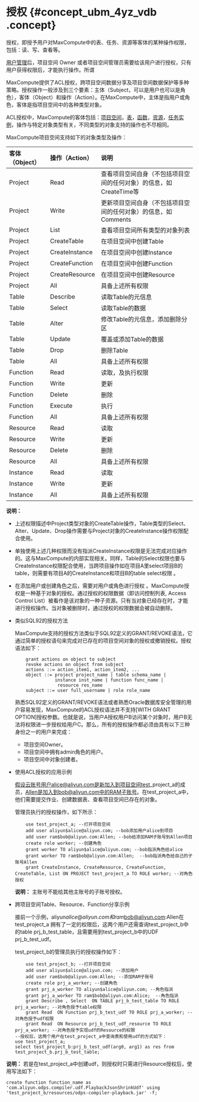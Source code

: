 # 授权 {#concept_ubm_4yz_vdb .concept}

授权，即授予用户对MaxCompute中的表、任务、资源等客体的某种操作权限，包括：读、写、查看等。

[用户管理](intl.zh-CN/用户指南/安全指南/用户管理.md#)后，项目空间 Owner 或者项目空间管理员需要给该用户进行授权，只有用户获得权限后，才能执行操作。所谓

MaxCompute提供了ACL授权，跨项目空间数据分享及项目空间数据保护等多种策略。授权操作一般涉及到三个要素：主体（Subject，可以是用户也可以是角色），客体（Object）和操作（Action）。在MaxCompute中，主体是指用户或角色，客体是指项目空间中的各种类型对象。

ACL授权中，MaxCompute的客体包括：[项目空间](intl.zh-CN/用户指南/基本概念/项目空间.md#)，[表](intl.zh-CN/用户指南/基本概念/表.md#)，[函数](intl.zh-CN/用户指南/基本概念/函数.md#)，[资源](intl.zh-CN/用户指南/基本概念/资源.md#)，[任务实例](intl.zh-CN/用户指南/基本概念/任务实例.md#)，操作与特定对象类型有关，不同类型的对象支持的操作也不尽相同。

MaxCompute项目空间支持如下的对象类型及操作：

|客体（Object）|操作（Action）|说明|
|:---------|:---------|:-|
|Project|Read|查看项目空间自身（不包括项目空间的任何对象）的信息，如CreateTime等|
|Project|Write|更新项目空间自身（不包括项目空间的任何对象）的信息，如Comments|
|Project|List|查看项目空间所有类型的对象列表|
|Project|CreateTable|在项目空间中创建Table|
|Project|CreateInstance|在项目空间中创建Instance|
|Project|CreateFunction|在项目空间中创建Function|
|Project|CreateResource|在项目空间中创建Resource|
|Project|All|具备上述所有权限|
|Table|Describe|读取Table的元信息|
|Table|Select|读取Table的数据|
|Table|Alter|修改Table的元信息，添加删除分区|
|Table|Update|覆盖或添加Table的数据|
|Table|Drop|删除Table|
|Table|All|具备上述所有权限|
|Function|Read|读取，及执行权限|
|Function|Write|更新|
|Function|Delete|删除|
|Function|Execute|执行|
|Function|All|具备上述所有权限|
|Resource|Read|读取|
|Resource|Write|更新|
|Resource|Delete|删除|
|Resource|All|具备上述所有权限|
|Instance|Read|读取|
|Instance|Write|更新|
|Instance|All|具备上述所有权限|

**说明：** 

-   上述权限描述中Project类型对象的CreateTable操作，Table类型的Select、Alter、Update、Drop操作需要与Project对象的CreateInstance操作权限配合使用。
-   单独使用上述几种权限而没有指派CreateInstance权限是无法完成对应操作的。这与MaxCompute的内部实现相关。同样，Table的Select权限也要与 CreateInstance权限配合使用，当跨项目操作如在项目A里select项目B的table，则需要有项目A的CreateInstance和项目B的table select权限 。
-   在添加用户或创建角色之后，需要对用户或角色进行授权 。MaxCompute授权是一种基于对象的授权。通过授权的权限数据（即访问控制列表, Access Control List）被看作是该对象的一种子资源。只有当对象已经存在时，才能进行授权操作。当对象被删除时，通过授权的权限数据会被自动删除。

-   类似SQL92的授权方法

    MaxCompute支持的授权方法类似于SQL92定义的GRANT/REVOKE语法，它通过简单的授权语句来完成对已存在的项目空间对象的授权或撤销授权。授权语法如下：

    ```
        grant actions on object to subject
        revoke actions on object from subject
        actions ::= action_item1, action_item2, ...
        object ::= project project_name | table schema_name |
                   instance inst_name | function func_name |
                    resource res_name
        subject ::= user full_username | role role_name
    ```

    熟悉SQL92定义的GRANT/REVOKE语法或者熟悉Oracle数据库安全管理的用户容易发现，MaxCompute的ACL授权语法并不支持\[WITH GRANT OPTION\]授权参数。也就是说，当用户A授权用户B访问某个对象时，用户B无法将权限进一步授权给用户C。那么，所有的授权操作都必须由具有以下三种身份之一的用户来完成：

    -   项目空间Owner。
    -   项目空间中拥有admin角色的用户。
    -   项目空间中对象创建者。
-   使用ACL授权的应用示例

    假设云账号用户alice@aliyun.com是新加入到项目空间test\_project\_a的成员，Allen是加入到bob@aliyun.com中的RAM子账号。在test\_project\_a中，他们需要提交作业、创建数据表、查看项目空间已存在的对象。

    管理员执行的授权操作，如下所示：

    ```
        use test_project_a; --打开项目空间
        add user aliyun$alice@aliyun.com; --bob添加用户alice到项目
        add user ram$bob@aliyun.com:Allen; --bob给添加RAM子账号到Allen项目
        create role worker; --创建角色
        grant worker TO aliyun$alice@aliyun.com; --bob指派角色给alice
        grant worker TO ram$bob@aliyun.com:Allen;  --bob指派角色给自己的子账号Allen
        grant CreateInstance, CreateResource, CreateFunction, CreateTable, List ON PROJECT test_project_a TO ROLE worker; --对角色授权
    ```

    **说明：** 主账号不能给其他主账号的子账号授权。

-   跨项目空间Table、Resource、Function分享示例

    接前一个示例，aliyun$alice@aliyun.com和ram$bob@aliyun.com:Allen在test\_project\_a 拥有了一定的权限后，这两个用户还需查询test\_project\_b中的table prj\_b\_test\_table，且需要用到test\_project\_b中的UDF prj\_b\_test\_udf。

    test\_project\_b的管理员执行的授权操作如下：

    ```
        use test_project_b; --打开项目空间
        add user aliyun$alice@aliyun.com; --添加用户
        add user ram$bob@aliyun.com:Allen; --添加RAM子账号
        create role prj_a_worker; --创建角色
        grant prj_a_worker TO aliyun$alice@aliyun.com; --角色指派
        grant prj_a_worker TO ram$bob@aliyun.com:Alice;  --角色指派
        grant Describe , Select  ON TABLE prj_b_test_table TO ROLE prj_a_worker; --对角色授予table权限
        grant Read  ON Function prj_b_test_udf TO ROLE prj_a_worker; --对角色授予udf权限
        grant Read  ON Resource prj_b_test_udf_resource TO ROLE prj_a_worker; --对角色授予实现udf的Resource的权限
    --授权后，这两个用户在test_project_a中查询表和使用udf的方式如下：
    use test_project_a;
    select test_project_b:prj_b_test_udf(arg0, arg1) as res from test_project_b.prj_b_test_table;
    ```


**说明：** 若是在test\_project\_a中创建udf，则授权时只需进行Resource授权后，使用写法如下：

```
create function function_name as 'com.aliyun.odps.compiler.udf.PlaybackJsonShrinkUdf' using 'test_project_b/resources/odps-compiler-playback.jar' -f;
```

